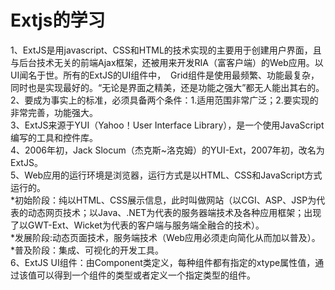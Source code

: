 # Extjs的学习
1、ExtJS是用javascript、CSS和HTML的技术实现的主要用于创建用户界面，且与后台技术无关的前端Ajax框架，还被用来开发RIA（富客户端）的Web应用。以UI闻名于世。所有的ExtJS的UI组件中，  Grid组件是使用最频繁、功能最复杂，同时也是实现最好的。“无论是界面之精美，还是功能之强大”都无人能出其右的。<br/>
2、要成为事实上的标准，必须具备两个条件：1.适用范围非常广泛；2.要实现的非常完善，功能强大。<br/>
3、ExtJS来源于YUI（Yahoo！User Interface Library），是一个使用JavaScript编写的工具和控件库。<br/>
4、2006年初，Jack Slocum（杰克斯~洛克姆）的YUI-Ext，2007年初，改名为ExtJS。<br/>
5、Web应用的运行环境是浏览器，运行方式是以HTML、CSS和JavaScript方式运行的。<br/>
*初始阶段：纯以HTML、CSS展示信息，此时叫做网站（以CGI、ASP、JSP为代表的动态网页技术；以Java、.NET为代表的服务器端技术及各种应用框架；出现了以GWT-Ext、Wicket为代表的客户端与服务端全融合的技术）。<br/>
*发展阶段:动态页面技术，服务端技术（Web应用必须走向简化从而加以普及）。<br/>
*普及阶段：集成、可视化的开发工具。<br/>
6、ExtJS UI组件：由Component类定义，每种组件都有指定的xtype属性值，通过该值可以得到一个组件的类型或者定义一个指定类型的组件。<br/>
